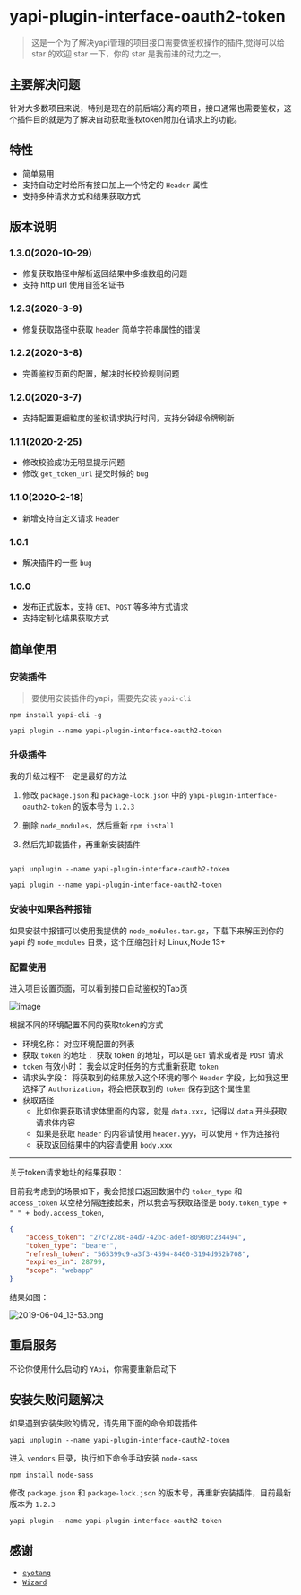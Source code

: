 # yapi-plugin-interface-oauth2-token

> 这是一个为了解决yapi管理的项目接口需要做鉴权操作的插件,觉得可以给 star 的欢迎 star 一下，你的 star 是我前进的动力之一。

## 主要解决问题

针对大多数项目来说，特别是现在的前后端分离的项目，接口通常也需要鉴权，这个插件目的就是为了解决自动获取鉴权token附加在请求上的功能。

## 特性

- 简单易用
- 支持自动定时给所有接口加上一个特定的 `Header` 属性
- 支持多种请求方式和结果获取方式

## 版本说明

### 1.3.0(2020-10-29)

- 修复获取路径中解析返回结果中多维数组的问题
- 支持 http url 使用自签名证书

### 1.2.3(2020-3-9)

- 修复获取路径中获取 `header` 简单字符串属性的错误

### 1.2.2(2020-3-8)

- 完善鉴权页面的配置，解决时长校验规则问题

### 1.2.0(2020-3-7)

- 支持配置更细粒度的鉴权请求执行时间，支持分钟级令牌刷新

### 1.1.1(2020-2-25)

- 修改校验成功无明显提示问题
- 修改 `get_token_url` 提交时候的 `bug`

### 1.1.0(2020-2-18)

- 新增支持自定义请求 `Header`

### 1.0.1

- 解决插件的一些 `bug`

### 1.0.0

- 发布正式版本，支持 `GET`、`POST` 等多种方式请求
- 支持定制化结果获取方式

## 简单使用

### 安装插件

> 要使用安装插件的yapi，需要先安装 `yapi-cli`

```shell
npm install yapi-cli -g

yapi plugin --name yapi-plugin-interface-oauth2-token
```

### 升级插件

我的升级过程不一定是最好的方法

1. 修改 `package.json` 和 `package-lock.json` 中的 `yapi-plugin-interface-oauth2-token` 的版本号为 `1.2.3`

2. 删除 `node_modules`，然后重新 `npm install`

3. 然后先卸载插件，再重新安装插件

```shell

yapi unplugin --name yapi-plugin-interface-oauth2-token

yapi plugin --name yapi-plugin-interface-oauth2-token

```

### 安装中如果各种报错

如果安装中报错可以使用我提供的 `node_modules.tar.gz`，下载下来解压到你的 yapi 的 `node_modules` 目录，这个压缩包针对 Linux,Node 13+

### 配置使用

进入项目设置页面，可以看到接口自动鉴权的Tab页

![image](https://user-images.githubusercontent.com/20592210/70865694-45395a80-1f9b-11ea-8e84-ec1f6ed5bc81.png)

根据不同的环境配置不同的获取token的方式

- 环境名称： 对应环境配置的列表
- 获取 `token` 的地址： 获取 token 的地址，可以是 `GET` 请求或者是 `POST` 请求
- `token` 有效小时： 我会以定时任务的方式重新获取 `token`
- 请求头字段： 将获取到的结果放入这个环境的哪个 `Header` 字段，比如我这里选择了 `Authorization`，将会把获取到的 `token` 保存到这个属性里
- 获取路径
  - 比如你要获取请求体里面的内容，就是 `data.xxx`，记得以 `data` 开头获取请求体内容
  - 如果是获取 `header` 的内容请使用 `header.yyy`，可以使用 `+` 作为连接符
  - 获取返回结果中的内容请使用 `body.xxx`

---

关于token请求地址的结果获取：

目前我考虑到的场景如下，我会把接口返回数据中的 `token_type` 和 `access_token` 以空格分隔连接起来，所以我会写获取路径是 `body.token_type +  " " + body.access_token`,

```json
{
    "access_token": "27c72286-a4d7-42bc-adef-80980c234494",
    "token_type": "bearer",
    "refresh_token": "565399c9-a3f3-4594-8460-3194d952b708",
    "expires_in": 28799,
    "scope": "webapp"
}
```

结果如图：

![2019-06-04_13-53.png](https://i.loli.net/2019/06/04/5cf6077ea6db826842.png)

## 重启服务

不论你使用什么启动的 `YApi`，你需要重新启动下

## 安装失败问题解决

如果遇到安装失败的情况，请先用下面的命令卸载插件

```shell
yapi unplugin --name yapi-plugin-interface-oauth2-token
```

进入 `vendors` 目录，执行如下命令手动安装 `node-sass`

```shell
npm install node-sass
```

修改 `package.json` 和 `package-lock.json` 的版本号，再重新安装插件，目前最新版本为 `1.2.3`

```shell
yapi plugin --name yapi-plugin-interface-oauth2-token
```

## 感谢

- [`eyotang`](https://github.com/eyotang)
- [`Wizard`](https://github.com/lsw1991abc)

